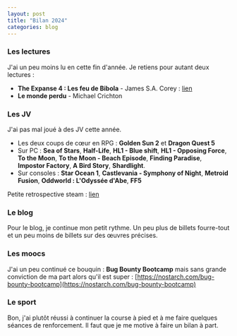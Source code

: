 ```yaml
---
layout: post
title: "Bilan 2024"
categories: blog
---
```


### Les lectures

J'ai un peu moins lu en cette fin d'année. 
Je retiens pour autant deux lectures : 

- **The Expanse 4 : Les feu de Bibola** - James S.A. Corey : [lien](https://homeostasie.github.io/bouquins/James-SA-Corey_TheExpanse4-Les-feux-de-Cibola/)
- **Le monde perdu** - Michael Crichton


### Les JV

J'ai pas mal joué à des JV cette année.

- Les deux coups de cœur en RPG : **Golden Sun 2** et **Dragon Quest 5**
- Sur  PC : **Sea of Stars**, **Half-Life**, **HL1 - Blue shift**, **HL1 - Opposing Force**, **To the Moon**, **To the Moon - Beach Episode**, **Finding Paradise**, **Impostor Factory**, **A Bird Story**,  **Shardlight**.  
- Sur consoles :  **Star Ocean 1**, **Castlevania - Symphony of Night**, **Metroid Fusion**, **Oddworld : L'Odyssée d'Abe**, **FF5**


Petite retrospective steam : [lien](https://store.steampowered.com/replay/76561197987535858/2024?l=french)


### Le blog

Pour le blog, je continue mon petit rythme. Un peu plus de billets fourre-tout et un peu moins de billets sur des œuvres précises. 

### Les moocs

J'ai un peu continué ce bouquin : **Bug Bounty Bootcamp** mais sans grande conviction de ma part alors qu'il est super : [https://nostarch.com/bug-bounty-bootcamp](https://nostarch.com/bug-bounty-bootcamp)

### Le sport

Bon, j'ai plutôt réussi à continuer la course à pied et à me faire quelques séances de renforcement. Il faut que je me motive à faire un bilan à part. 

